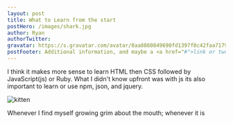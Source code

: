 ```yaml
---
layout: post
title: What to Learn from the start
postHero: /images/shark.jpg
author: Ryan
authorTwitter: 
gravatar: https://s.gravatar.com/avatar/8aa8860849690fd1397f0c42faa71795?s=80
postFooter: Additional information, and maybe a <a href="#">link or two</a>
---
```


I think it makes more sense to learn HTML then CSS followed by JavaScript(js) or Ruby. What I didn't know upfront was with js its also important to learn or use npm, json, and jquery. 

<img class="pull-left" src="https://placekitten.com/g/400/200"
alt="kitten">

Whenever I find myself growing grim about the mouth; whenever it is 